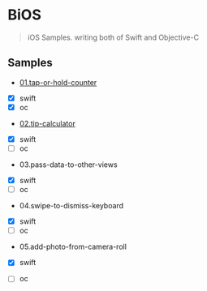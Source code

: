 #  BiOS

> iOS Samples. writing both of Swift and Objective-C

## Samples


* [01.tap-or-hold-counter](https://biaowu.github.io/BiOS/tap-or-hold-counter.html)
- [x] swift
- [x] oc

* [02.tip-calculator](https://biaowu.github.io/BiOS/tip-calculator.html)
- [x] swift
- [ ] oc

* 03.pass-data-to-other-views
- [x] swift
- [ ] oc

* 04.swipe-to-dismiss-keyboard
- [x] swift
- [ ] oc

* 05.add-photo-from-camera-roll
- [x] swift
- [ ] oc

